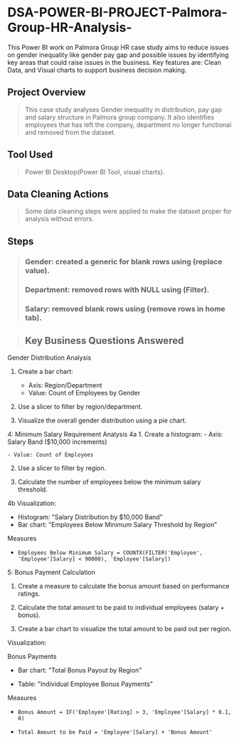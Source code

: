 # DSA-POWER-BI-PROJECT-Palmora-Group-HR-Analysis-
This Power BI work on Palmora Group HR case study aims to reduce issues on gender inequality like gender pay gap and possible issues by identifying key areas that could raise issues in the business. Key features are: Clean Data, and Visual charts to support business decision making.
## Project Overview
> This case study analyses Gender inequality in distribution, pay gap and salary structure in Palmora group company. It also identifies employees that has left the company, department no longer functional and removed from the dataset.

## Tool Used
> Power BI Desktop(Power BI Tool, visual charts).

## Data Cleaning Actions
> Some data cleaning steps were applied to make the dataset proper for analysis without errors.
## Steps
> ### Gender: created a generic for blank rows using (replace value).
> ### Department: removed rows with NULL using (Filter).
> ### Salary: removed blank rows using (remove rows in home tab).

> ## Key Business Questions Answered
Gender Distribution Analysis
1. Create a bar chart:
    - Axis: Region/Department
    - Value: Count of Employees by Gender
      
2. Use a slicer to filter by region/department.
   
3. Visualize the overall gender distribution using a pie chart.
   
4: Minimum Salary Requirement Analysis
4a 1. Create a histogram:
    - Axis: Salary Band ($10,000 increments)
    
    - Value: Count of Employees
    
2. Use a slicer to filter by region.
   
3. Calculate the number of employees below the minimum salary threshold.
   
4b Visualization:
- Histogram: "Salary Distribution by $10,000 Band"
- Bar chart: "Employees Below Minimum Salary Threshold by Region"
  
Measures
- `Employees Below Minimum Salary = COUNTX(FILTER('Employee', 'Employee'[Salary] < 90000), 'Employee'[Salary])`
  
5: Bonus Payment Calculation

1. Create a measure to calculate the bonus amount based on performance ratings.
   
2. Calculate the total amount to be paid to individual employees (salary + bonus).
   
3. Create a bar chart to visualize the total amount to be paid out per region.
   
Visualization:

Bonus Payments

- Bar chart: "Total Bonus Payout by Region"
  
- Table: "Individual Employee Bonus Payments"

Measures

- `Bonus Amount = IF('Employee'[Rating] > 3, 'Employee'[Salary] * 0.1, 0)`
  
- `Total Amount to be Paid = 'Employee'[Salary] + 'Bonus Amount'`
